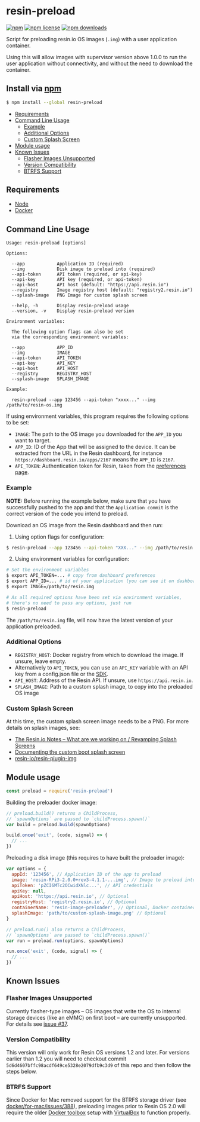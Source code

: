 # resin-preload
[![npm](https://img.shields.io/npm/v/resin-preload.svg?style=flat-square)](https://npmjs.com/package/resin-preload)
[![npm license](https://img.shields.io/npm/l/resin-preload.svg?style=flat-square)](https://npmjs.com/package/resin-preload)
[![npm downloads](https://img.shields.io/npm/dm/resin-preload.svg?style=flat-square)](https://npmjs.com/package/resin-preload)

Script for preloading resin.io OS images (`.img`) with a user application container.

Using this will allow images with supervisor version above 1.0.0 to run the user application without connectivity, and without the need to download the container.

## Install via [npm](https://npmjs.com)

```sh
$ npm install --global resin-preload
```

<!-- MarkdownTOC -->

- [Requirements](#requirements)
- [Command Line Usage](#command-line-usage)
    - [Example](#example)
    - [Additional Options](#additional-options)
    - [Custom Splash Screen](#custom-splash-screen)
- [Module usage](#module-usage)
- [Known Issues](#known-issues)
    - [Flasher Images Unsupported](#flasher-images-unsupported)
    - [Version Compatibility](#version-compatibility)
    - [BTRFS Support](#btrfs-support)

<!-- /MarkdownTOC -->


## Requirements

- [Node](https://nodejs.org)
- [Docker](https://www.docker.com)

## Command Line Usage

```
Usage: resin-preload [options]

Options:

  --app            Application ID (required)
  --img            Disk image to preload into (required)
  --api-token      API token (required, or api-key)
  --api-key        API key (required, or api-token)
  --api-host       API host (default: "https://api.resin.io")
  --registry       Image registry host (default: "registry2.resin.io")
  --splash-image   PNG Image for custom splash screen

  --help, -h       Display resin-preload usage
  --version, -v    Display resin-preload version

Environment variables:

  The following option flags can also be set
  via the corresponding environment variables:

  --app            APP_ID
  --img            IMAGE
  --api-token      API_TOKEN
  --api-key        API_KEY
  --api-host       API_HOST
  --registry       REGISTRY_HOST
  --splash-image   SPLASH_IMAGE

Example:

  resin-preload --app 123456 --api-token "xxxx..." --img /path/to/resin-os.img

```

If using environment variables, this program requires the following options to be set:

  * `IMAGE`: The path to the OS image you downloaded for the `APP_ID` you want to target.
  * `APP_ID`: ID of the App that will be assigned to the device. It can be extracted from the URL in the Resin dashboard,
     for instance `https://dashboard.resin.io/apps/2167` means the `APP_ID` is `2167`.
  * `API_TOKEN`: Authentication token for Resin, taken from the [preferences page](https://dashboard.resin.io/preferences/details). 


### Example

**NOTE:** Before running the example below, make sure that you have successfully pushed to the app and
that the `Application commit` is the correct version of the code you intend to preload.

Download an OS image from the Resin dashboard and then run:

1) Using option flags for configuration:

```bash
$ resin-preload --app 123456 --api-token "XXX..." --img /path/to/resin.img
```

2) Using environment variables for configuration:

```bash
# Set the environment variables
$ export API_TOKEN=... # copy from dashboard preferences
$ export APP_ID=... # id of your application (you can see it on dashboard URL when you visit your app page)
$ export IMAGE=/path/to/resin.img

# As all required options have been set via environment variables,
# there's no need to pass any options, just run
$ resin-preload
```

The `/path/to/resin.img` file, will now have the latest version of your application preloaded.

### Additional Options

* `REGISTRY_HOST`: Docker registry from which to download the image. If unsure, leave empty.
* Alternatively to `API_TOKEN`, you can use an `API_KEY` variable with an API key from a config.json file or the [SDK](https://github.com/resin-io/resin-sdk/blob/master/DOCUMENTATION.md#resin.models.application.getApiKey).
* `API_HOST`: Address of the Resin API. If unsure, use `https://api.resin.io`.
* `SPLASH_IMAGE`: Path to a custom splash image, to copy into the preloaded OS image

### Custom Splash Screen

At this time, the custom splash screen image needs to be a PNG.
For more details on splash images, see:
  - [The Resin.io Notes – What are we working on / Revamping Splash Screens](https://forums.resin.io/t/what-are-we-working-on-the-resin-io-notes/414/7)
  - [Documenting the custom boot splash screen](https://github.com/resin-io/docs/issues/155)
  - [resin-io/resin-plugin-img](https://github.com/resin-io/resin-plugin-img)

## Module usage

```js
const preload = require('resin-preload')
```

Building the preloader docker image:

```js
// preload.build() returns a ChildProcess,
// `spawnOptions` are passed to `childProcess.spawn()`
var build = preload.build(spawnOptions)

build.once('exit', (code, signal) => {
  // ...
})
```

Preloading a disk image (this requires to have built the preloader image):

```js
var options = {
  appId: '123456', // Application ID of the app to preload
  image: 'resin-RPi3-2.0.0+rev3-4.1.1-...img', // Image to preload into
  apiToken: 'pZCI6MTc2OCwidXNlc...', // API credentials
  apiKey: null,
  apiHost: 'https://api.resin.io', // Optional
  registryHost: 'registry2.resin.io', // Optional
  containerName: 'resin-image-preloader', // Optional, Docker container name
  splashImage: 'path/to/custom-splash-image.png' // Optional
}

// preload.run() also returns a ChildProcess,
// `spawnOptions` are passed to `childProcess.spawn()`
var run = preload.run(options, spawnOptions)

run.once('exit', (code, signal) => {
  // ...
})
```

## Known Issues

### Flasher Images Unsupported

Currently flasher-type images – OS images that write the OS to
internal storage devices (like an eMMC) on first boot – are currently unsupported.
For details see [issue #37](https://github.com/resin-io/resin-preload-image-script/issues/37).

### Version Compatibility

This version will only work for Resin OS versions 1.2 and later.
For versions earlier than 1.2 you will need to checkout commit `5d6d4607bffc98acdf649ce5328e2079dfb9c3d9` of this repo and then follow the steps below. 

### BTRFS Support

Since Docker for Mac removed support for the BTRFS storage driver (see [docker/for-mac/issues/388](https://github.com/docker/for-mac/issues/388)), preloading images prior to Resin OS 2.0 will require the older [Docker toolbox](https://docs.docker.com/toolbox/toolbox_install_mac/) setup with [VirtualBox](https://www.virtualbox.org/) to function properly.
